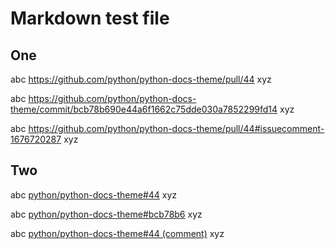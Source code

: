 # Markdown test file

## One

abc https://github.com/python/python-docs-theme/pull/44 xyz

abc https://github.com/python/python-docs-theme/commit/bcb78b690e44a6f1662c75dde030a7852299fd14 xyz

abc https://github.com/python/python-docs-theme/pull/44#issuecomment-1676720287 xyz


## Two

abc [python/python-docs-theme#44](https://github.com/python/python-docs-theme/pull/44) xyz

abc [python/python-docs-theme#bcb78b6](https://github.com/python/python-docs-theme/commit/bcb78b690e44a6f1662c75dde030a7852299fd14) xyz

abc [python/python-docs-theme#44 (comment)](https://github.com/python/python-docs-theme/pull/44#issuecomment-1676720287) xyz
